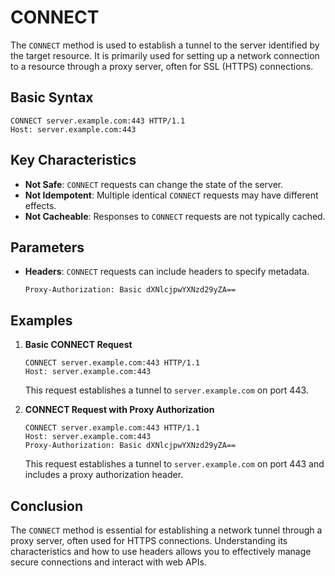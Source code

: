 # CONNECT

The `CONNECT` method is used to establish a tunnel to the server identified by the target resource. It is primarily used for setting up a network connection to a resource through a proxy server, often for SSL (HTTPS) connections.

## Basic Syntax
```http
CONNECT server.example.com:443 HTTP/1.1
Host: server.example.com:443
```

## Key Characteristics
- **Not Safe**: `CONNECT` requests can change the state of the server.
- **Not Idempotent**: Multiple identical `CONNECT` requests may have different effects.
- **Not Cacheable**: Responses to `CONNECT` requests are not typically cached.

## Parameters
- **Headers**: `CONNECT` requests can include headers to specify metadata.
  ```http
  Proxy-Authorization: Basic dXNlcjpwYXNzd29yZA==
  ```

## Examples

1. **Basic CONNECT Request**
   ```http
   CONNECT server.example.com:443 HTTP/1.1
   Host: server.example.com:443
   ```
   This request establishes a tunnel to `server.example.com` on port 443.

2. **CONNECT Request with Proxy Authorization**
   ```http
   CONNECT server.example.com:443 HTTP/1.1
   Host: server.example.com:443
   Proxy-Authorization: Basic dXNlcjpwYXNzd29yZA==
   ```
   This request establishes a tunnel to `server.example.com` on port 443 and includes a proxy authorization header.

## Conclusion
The `CONNECT` method is essential for establishing a network tunnel through a proxy server, often used for HTTPS connections. Understanding its characteristics and how to use headers allows you to effectively manage secure connections and interact with web APIs.